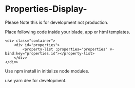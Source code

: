 # Properties-Display-

Please Note this is for development not production. 

Place following code inside your blade, app or html templates.

```
<div class="container">
    <div id="properties">
        <property-list :properties="properties" v-bind:key="properties.id"></property-list>
    </div>
</div>

```

Use npm install in initialize node modules.

use yarn dev for development.
